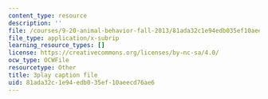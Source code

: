 ```yaml
---
content_type: resource
description: ''
file: /courses/9-20-animal-behavior-fall-2013/81ada32c1e94edb035ef10aeecd76ae6_472248.srt
file_type: application/x-subrip
learning_resource_types: []
license: https://creativecommons.org/licenses/by-nc-sa/4.0/
ocw_type: OCWFile
resourcetype: Other
title: 3play caption file
uid: 81ada32c-1e94-edb0-35ef-10aeecd76ae6
---
```

